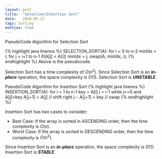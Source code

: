 ```yaml
---
layout: post
title:  "Selection/Insertion Sort"
date:   2020-05-12
tags: Sorting
mathjax: true
---
```


PseudoCode Algorithm for Selection Sort

{% highlight java linenos %}
SELECTION_SORT(A):
for i = 0 to n-2
  minIdx = i;
  for j = i+1 to n-1
    if(A[j] < A[i]) minIdx = j;
  swap(A, minIdx, i);
{% endhighlight %}
Above is the pseudocode.

Selection Sort has a time complexity of $O(n^2)$. Since Selection Sort is an ***in-place*** operation, the space complexity is $O(1)$. Selection Sort is ***UNSTABLE***.

PseudoCode Algorithm for Insertion Sort
{% highlight java linenos %}
INSERTION_SORT(A):
for i = 1 to n-1
  key = A[i]
  j = i-1
  while j>=0 and A[j]>key
    A[j+1] = A[j] // shift right
    j--
  A[j+1] = key    // swap
{% endhighlight %}

Insertion Sort has two cases to consider:
- Best Case: If the array is sorted in ASCENDING order, then the time complexity is $O(n)$.
- Worst Case: If the array is sorted in DESCENDING order, then the time complexity is $O(n^2)$.

Since Insertion Sort is an ***in-place*** operation, the space complexity is $O(1)$. Insertion Sort is ***STABLE***.